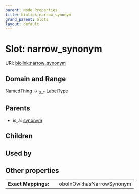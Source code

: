 ```yaml
---
parent: Node Properties
title: biolink:narrow_synonym
grand_parent: Slots
layout: default
---
```


# Slot: narrow_synonym




URI: [biolink:narrow_synonym](https://w3id.org/biolink/narrow_synonym)

## Domain and Range

[NamedThing](NamedThing.md) ->  <sub>0..\*</sub> [LabelType](types/LabelType.md)

## Parents

 *  is_a: [synonym](synonym.md)

## Children


## Used by


## Other properties

|  |  |  |
| --- | --- | --- |
| **Exact Mappings:** | | oboInOwl:hasNarrowSynonym |

